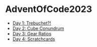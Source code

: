 # AdventOfCode2023

- [Day 1: Trebuchet?!](src/bin/day1.rs)
- [Day 2: Cube Conundrum](src/bin/day2.rs)
- [Day 3: Gear Ratios](src/bin/day3.rs)
- [Day 4: Scratchcards](src/bin/day4.rs)